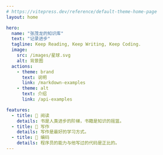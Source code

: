 ```yaml
---
# https://vitepress.dev/reference/default-theme-home-page
layout: home

hero:
  name: "张茂龙的知识库"
  text: "记录进步"
  tagline: Keep Reading, Keep Writing, Keep Coding.
  image:
    src: /images/星球.svg
    alt: 背景图
  actions:
    - theme: brand
      text: 说明
      link: /markdown-examples
    - theme: alt
      text: 介绍
      link: /api-examples

features:
  - title: 🍊 阅读
    details: 书是人类进步的阶梯，书籍是知识的摇篮。
  - title: 🍏 写作
    details: 写作是最好的学习方式。
  - title: 🍐 编码
    details: 程序员的能力与他写过的代码是正比的。
---
```


